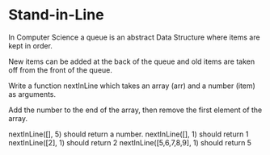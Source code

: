 # Stand-in-Line

In Computer Science a queue is an abstract Data Structure where items are kept in order.

New items can be added at the back of the queue and old items are taken off from the front of the queue.

Write a function nextInLine which takes an array (arr) and a number (item) as arguments.

Add the number to the end of the array, then remove the first element of the array.

nextInLine([], 5) should return a number.
nextInLine([], 1) should return 1
nextInLine([2], 1) should return 2
nextInLine([5,6,7,8,9], 1) should return 5
